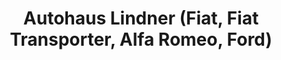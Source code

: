 ---
title: "Autohaus Lindner (Fiat, Fiat Transporter, Alfa Romeo, Ford)"
url: /illertissen/autohaus-lindner-fiat-fiat-transporter-alfa-romeo-ford/
shop: Autohaus
---